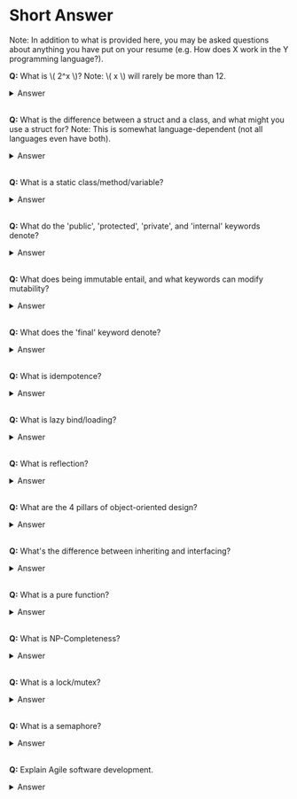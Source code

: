 # Short Answer

Note: In addition to what is provided here, you may be asked questions about anything you have put on your resume (e.g. How does X work in the Y programming language?).

__Q:__ What is \\( 2^x \\)? Note: \\( x \\) will rarely be more than 12.

<details>
<summary>Answer</summary>
2, 4, 8, 16, 32, 64, etc.
</details>

<br>

__Q:__ What is the difference between a struct and a class, and what might you use a struct for? Note: This is somewhat language-dependent (not all languages even have both).

<details>
<summary>Answer</summary>
Structs usually give their properties and methods public modifiers by default, and in some modern languages they represent value types as opposed to reference types. Usually structs are used for simple objects or types, which don't need complex methods. In general, a struct might be appropriate when the data type is going to be small, and either it is expected to be short-lived or it is expected to be frequently embedded in other objects.
</details>

<br>

__Q:__ What is a static class/method/variable?

<details>
<summary>Answer</summary>
<ul>
<li>Class: A static class is one which cannot be instantiated.</li>
<li>Method: A static method is one which is not tied to an instance of an object.</li>
<li>Variable: A static variable is one which is shared across instances of an object.</li>
</ul>
</details>

<br>

__Q:__ What do the 'public', 'protected', 'private', and 'internal' keywords denote?

<details>
<summary>Answer</summary> 
These keywords refer to the accessibility of their subjects:
<ul>
<li>Public: Anyone can access this from anywhere.</li>
<li>Protected: When present in languages, it usually means only child classes can access this, and they can do so from anywhere.</li>
<li>Private: Only this object can access this.</li>
<li>Internal: When present in languages, it usually means anyone can access this, but only from within this package/library.</li>
</ul>
</details>

<br>

__Q:__ What does being immutable entail, and what keywords can modify mutability?

<details>
<summary>Answer</summary>
If something is immutable then it cannot be changed.
<ul>
<li>The 'const' keyword can make its subject immutable at compile time (in addition to being static).</li>
<li>The 'readonly', when present in a language, can make its subject immutable at run time. Its value can still only be set once, and usually only in the constructor of a class.</li>
</ul>
</details>

<br>

__Q:__ What does the 'final' keyword denote?

<details>
<summary>Answer</summary>
When present in a language, it prevents a class or method from being inherited or overriden, respectively.
</details>

<br>

__Q:__ What is idempotence?

<details>
<summary>Answer</summary>
A function is said to be idempotent if repeated function calls with the same input will only change the state of the state of the application once.
<ul>
<li>For example: getting a value and setting a value are idempotent, the end result is always the same after the first call is made, regardless of repetition. However, adding to a list is not idempotent, because repeated calls to add will keep modifying the list further.</li>
<li>In mathematical terms, a function \\( f \\) is idempotent if \\( f o f = f \\).</li>
</ul>
</details>

<br>

__Q:__ What is lazy bind/loading?

<details>
<summary>Answer</summary>
Waiting until a resource is needed before you bind/load it.
</details>

<br>

__Q:__ What is reflection?

<details>
<summary>Answer</summary>
Code's ability to inspect itself or other code in the same program.
</details>

<br>

__Q:__ What are the 4 pillars of object-oriented design?

<details>
<summary>Answer</summary>
<ul>
<li>Abstraction: The process of showing only the necessary features of an object to other code.</li>
<li>Inheritance: The ability to make a hierarchy of classes wherein child classes acquire certain properties and behaviors of parent classes.</li>
<li>Polymorphism: The ability of a child class to both share and extend the properties and behavior of a parent class.</li>
<li>Encapsulation: The process of wrapping properties and behavior in an object so that access to each property and function can be controlled, and so that properties and behavior can be related to each other.</li>
</ul>
</details>

<br>

__Q:__ What's the difference between inheriting and interfacing?

<details>
<summary>Answer</summary>
Inheritance defines what an object is, whereas interfacing defines what an object can do.
</details>

<br>

__Q:__ What is a pure function?

<details>
<summary>Answer</summary>
A function with no side-effects that always returns the same output for a given input.
</details>

<br>

__Q:__ What is NP-Completeness?

<details>
<summary>Answer</summary>
A problem is said to be NP if it has a non-deterministic polynomial-time solution, and a problem is said to be NP-Hard if every NP problem can be transformed into it in polynomial time. For a problem to be NP-Complete means that it is both NP and NP-Hard.
</details>

<br>

__Q:__ What is a lock/mutex?

<details>
<summary>Answer</summary>
A mechanism for controlling access to a resource. Unlike semaphores, only one task can gain access to a lock/mutex at a time in order to access the resource.
</details>

<br>

__Q:__ What is a semaphore?

<details>
<summary>Answer</summary>
A variable used to signal the availability of a resource. Unlike locks/mutexes, a semaphore can allow multiple tasks to access a resource; a semaphore value of 0 indicates that no other tasks are allowed access to the resource, and a value of more than 0 allows that many more tasks to access the resource. Consequently, a binary semaphore (a semaphore only allowed to be 0 or 1) can be used to implement a lock/mutex.
</details>

<br>

__Q:__ Explain Agile software development.

<details>
<summary>Answer</summary>
Agile software development is a practice that promotes self-organization and cross-functionality within teams. It puts an emphasis on continual improvement and constant interactions with end users to be able to adjust the product as needed.
</details>